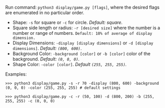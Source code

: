 Run command:
`python3 display/game.py [flags]`, where the desired flags are enumerated in no particular order.


- Shape: `-s` for square or `-c` for circle. *Default: square.*
- Square side length or radius: `-r [desired size]` where the number is a number or range of numbers. `Default: 10% of average of display dimension.`
- Display Dimensions: `-display [display dimensions]` or `-d [display dimensions]`. *Default: `(800, 600)`*. 
- Background Color: `-background [color]` or `-b [color]` color of the background. *Default: `(0, 0, 0)`.*
- Shape Color: `-color [color]`. *Default `(255, 255, 255)`.*

Examples:

`>>> python3 display/game.py -s -r 70 -display (800, 600) -background (0, 0, 0) -color (255, 255, 255) # default settings`

`>>> python3 display/game.py -c -r (50, 100) -d (800, 200) -b (255, 255, 255) -c (0, 0, 0)`
